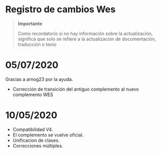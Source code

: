 # Registro de cambios Wes

>**Importante**
>
>Como recordatorio si no hay información sobre la actualización, significa que solo se refiere a la actualización de documentación, traducción o texto

# 05/07/2020

Gracias a arnog23 por la ayuda.
- Corrección de transición del antiguo complemento al nuevo complemento WES

# 10/05/2020

- Compatibilidad V4.
- El complemento se vuelve oficial.
- Unificacion de clases.
- Correcciones múltiples.
